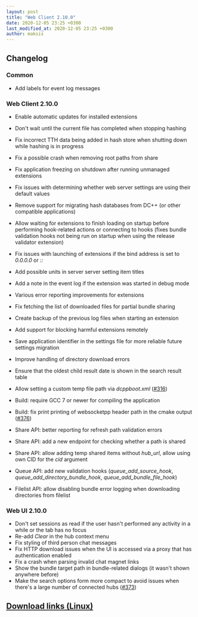 ```yaml
---
layout: post
title: "Web Client 2.10.0"
date: 2020-12-05 23:25 +0300
last_modified_at: 2020-12-05 23:25 +0300
author: maksis
---
```


<!--more-->

## Changelog

### Common

- Add labels for event log messages

### Web Client 2.10.0

- Enable automatic updates for installed extensions
- Don't wait until the current file has completed when stopping hashing
- Fix incorrect TTH data being added in hash store when shutting down while hashing is in progress
- Fix a possible crash when removing root paths from share
- Fix application freezing on shutdown after running unmanaged extensions
- Fix issues with determining whether web server settings are using their default values
- Remove support for migrating hash databases from DC++ (or other compatible applications)
- Allow waiting for extensions to finish loading on startup before performing hook-related actions or connecting to hooks (fixes bundle validation hooks not being run on startup when using the release validator extension)
- Fix issues with launching of extensions if the bind address is set to *0.0.0.0* or *::*
- Add possible units in server server setting item titles
- Add a note in the event log if the extension was started in debug mode
- Various error reporting improvements for extensions
- Fix fetching the list of downloaded files for partial bundle sharing
- Create backup of the previous log files when starting an extension
- Add support for blocking harmful extensions remotely
- Save application identifier in the settings file for more reliable future settings migration
- Improve handling of directory download errors
- Ensure that the oldest child result date is shown in the search result table
- Allow setting a custom temp file path via *dcppboot.xml* ([#316](https://github.com/airdcpp-web/airdcpp-webclient/issues/316))
- Build: require GCC 7 or newer for compiling the application
- Build: fix print printing of websocketpp header path in the cmake output ([#376](https://github.com/airdcpp-web/airdcpp-webclient/issues/376))

- Share API: better reporting for refresh path validation errors
- Share API: add a new endpoint for checking whether a path is shared
- Share API: allow adding temp shared items without *hub_url*, allow using own CID for the *cid* argument
- Queue API: add new validation hooks (*queue_add_source_hook*, *queue_add_directory_bundle_hook*, *queue_add_bundle_file_hook*)
- Filelist API: allow disabling bundle error logging when downloading directories from filelist

### Web UI 2.10.0

- Don't set sessions as read if the user hasn't performed any activity in a while or the tab has no focus
- Re-add *Clear* in the hub context menu
- Fix styling of third person chat messages
- Fix HTTP download issues when the UI is accessed via a proxy that has authentication enabled
- Fix a crash when parsing invalid chat magnet links
- Show the bundle target path in bundle-related dialogs (it wasn't shown anywhere before)
- Make the search options form more compact to avoid issues when there's a large number of connected hubs ([#373](https://github.com/airdcpp-web/airdcpp-webclient/issues/373))

## [Download links (Linux)](/docs/installation/linux-binaries.html)

